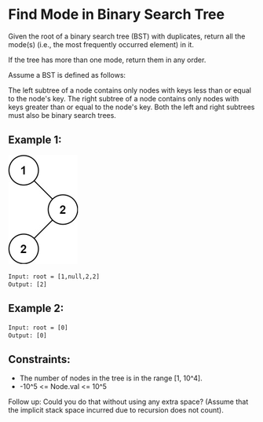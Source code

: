 # Find Mode in Binary Search Tree

Given the root of a binary search tree (BST) with duplicates, return all the mode(s) (i.e., the most frequently occurred element) in it.

If the tree has more than one mode, return them in any order.

Assume a BST is defined as follows:

The left subtree of a node contains only nodes with keys less than or equal to the node's key.
The right subtree of a node contains only nodes with keys greater than or equal to the node's key.
Both the left and right subtrees must also be binary search trees.

## Example 1:

![Example 1](./images/ex1.jpeg)

```
Input: root = [1,null,2,2]
Output: [2]
```

## Example 2:

```
Input: root = [0]
Output: [0]
```

## Constraints:

- The number of nodes in the tree is in the range [1, 10^4].
- -10^5 <= Node.val <= 10^5

Follow up: Could you do that without using any extra space? (Assume that the implicit stack space incurred due to recursion does not count).
